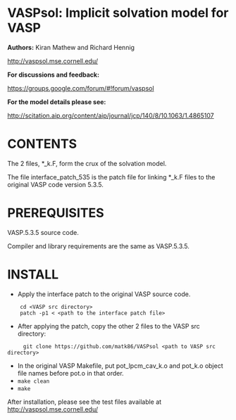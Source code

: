 VASPsol: Implicit solvation model for VASP
==========================================

**Authors:** Kiran Mathew and Richard Hennig

http://vaspsol.mse.cornell.edu/

**For discussions and feedback:**

 https://groups.google.com/forum/#!forum/vaspsol 


**For the model details please see:** 

http://scitation.aip.org/content/aip/journal/jcp/140/8/10.1063/1.4865107

CONTENTS
=============
The 2 files, *_k.F, form the crux of the solvation model. 

The file interface_patch_535 is the patch file for linking *_k.F files to the original VASP code version 5.3.5.


PREREQUISITES
=============
VASP.5.3.5 source code.

Compiler and library requirements are the same as VASP.5.3.5.

INSTALL
========

- Apply the interface patch to the original VASP source code.
```   
    cd <VASP src directory>
    patch -p1 < <path to the interface patch file>
```
- After applying the patch, copy the other 2 files to the VASP src directory:
```
   	 git clone https://github.com/matk86/VASPsol <path to VASP src directory>
```
- In the original VASP Makefile, put pot_lpcm_cav_k.o and pot_k.o object file names before pot.o in that order.
- ``` make clean ```
- ``` make ```


After installation, please see the test files available at http://vaspsol.mse.cornell.edu/